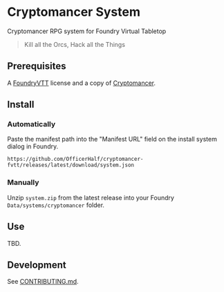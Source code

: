 # Cryptomancer System

Cryptomancer RPG system for Foundry Virtual Tabletop

> Kill all the Orcs, Hack all the Things

## Prerequisites

A [FoundryVTT](https://foundryvtt.com/) license and a copy of [Cryptomancer](http://cryptorpg.com/).

## Install

### Automatically

Paste the manifest path into the "Manifest URL" field on the install system dialog in Foundry.

`https://github.com/OfficerHalf/cryptomancer-fvtt/releases/latest/download/system.json`

### Manually

Unzip `system.zip` from the latest release into your Foundry `Data/systems/cryptomancer` folder.

## Use

TBD.

## Development

See [CONTRIBUTING.md](CONTRIBUTING.md).
